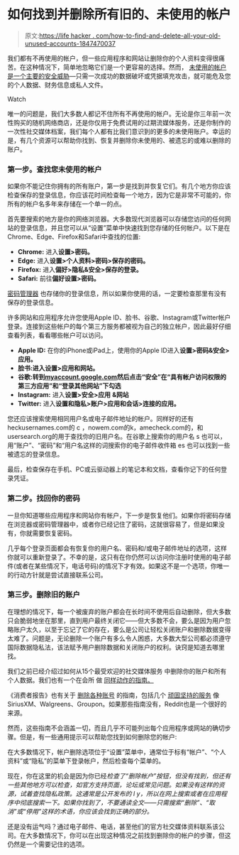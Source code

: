 # 如何找到并删除所有旧的、未使用的帐户

> 原文:[https://life hacker . com/how-to-find-and-delete-all-your-old-unused-accounts-1847470037](https://lifehacker.com/how-to-find-and-delete-all-your-old-unused-accounts-1847470037)

我们都有不再使用的帐户，但一些应用程序和网站让删除你的个人资料变得很痛苦。在这种情况下，简单地忽略它们是一个更容易的选择。然而， [未使用的帐户是一个主要的安全威胁](https://lifehacker.com/remove-apps-linked-to-your-facebook-account-that-youre-1844251401)—只需一次成功的数据破坏或凭据填充攻击，就可能危及您的个人数据、财务信息或私人文件。

Watch

唯一的问题是，我们大多数人都记不住所有不再使用的帐户。无论是你三年前一次性购买的随机网络商店，还是你仅用于免费试用的过期流媒体服务，还是你制作的一次性社交媒体档案，我们每个人都有比我们意识到的更多的未使用账户。幸运的是，有几个资源可以帮助你找到、恢复并删除你未使用的、被遗忘的或难以删除的账户。

### 第一步。查找您未使用的帐户

如果你不能记住你拥有的所有账户，第一步是找到并恢复它们。有几个地方你应该检查保存的登录信息，你应该花时间检查每一个地方，因为它是非常不可能的，你所有的帐户名多年来存储在一个单一的点。

首先要搜索的地方是你的网络浏览器。大多数现代浏览器可以存储您访问的任何网站的登录信息，并且您可以从“设置”菜单中快速找到您存储的任何帐户。以下是在Chrome、Edge、Firefox和Safari中查找的位置:

*   **Chrome:** 进入**设置>密码。**
*   **Edge:** 进入**设置>个人资料>密码>保存的密码。**
*   **Firefox:** 进入**偏好>隐私&安全>保存的登录。**
*   **Safari:** 前往**偏好设置>密码。**

[密码管理器](https://lifehacker.com/the-five-best-password-managers-5529133) 也存储你的登录信息，所以如果你使用的话，一定要检查那里有没有保存的登录信息。

许多网站和应用程序允许您使用Apple ID、脸书、谷歌、Instagram或Twitter帐户登录。连接到这些帐户的每个第三方服务都被视为自己的独立帐户，因此最好仔细查看列表，看看哪些帐户可以访问。

*   **Apple ID:** 在你的iPhone或iPad上，使用你的Apple ID进入**设置>密码&安全>应用。**
*   **脸书:**进入**设置>应用和网站。**
*   **谷歌:**转到[myaccount.google.com](https://myaccount.google.com/)然后点击**“安全”**在“具有帐户访问权限的第三方应用”和**“登录其他网站”下勾选**
*   **Instagram:** 进入**设置>安全>应用** **&网站**
*   **Twitter:** 进入**设置和隐私>账户>应用和会话>连接的应用。**

您还应该搜索使用相同用户名或电子邮件地址的帐户。同样好的还有heckusernames.com的 c ，nowem.com的k，amecheck.com的，和usersearch.org的用于查找你的旧用户名。在谷歌上搜索你的用户名 s 也可以，用“账户”、“密码”和“用户名这样的词搜索你的电子邮件收件箱 es 也可以找到一些被遗忘的登录信息。

最后，检查保存在手机、PC或云驱动器上的笔记本和文档，查看你记下的任何登录凭证。

### 第二步。找回你的密码

一旦你知道哪些应用程序和网站你有帐户，下一步是恢复他们。如果你将密码存储在浏览器或密码管理器中，或者你已经记住了密码，这就很容易了，但是如果没有，你就需要恢复密码。

几乎每个登录页面都会有恢复你的用户名、密码和/或电子邮件地址的选项，这样你就可以重新登录了。不幸的是，这只有在你仍然可以访问你注册时使用的电子邮件(或者在某些情况下，电话号码)的情况下才有效。如果这不是一个选项，你唯一的行动方针就是尝试直接联系公司。

### 第三步。删除旧的账户

在理想的情况下，每一个被废弃的账户都会在长时间不使用后自动删除，但大多数只会脆弱地坐在那里，直到用户最终关闭它——但大多数不会，要么是因为用户忽略账户太久，以至于忘记了它的存在，要么是公司让轻松关闭账户和删除数据变得太难了。问题是，无论删除一个账户有多么令人困惑，大多数大型公司都必须遵守国际数据隐私法，该法赋予用户删除数据和关闭账户的权利。诀窍是知道去哪里找。

我们之前已经介绍过如何从15个最受欢迎的社交媒体服务 中删除你的账户和所有个人数据。我们也有一个在会所 做 [同样动作的指南。](https://lifehacker.com/how-to-delete-your-clubhouse-account-because-its-not-a-1846861630)

《消费者报告》也有关于 [删除各种账号](https://www.consumerreports.org/privacy/how-to-delete-online-accounts-you-no-longer-need/) 的指南，包括几个 [顽固坚持的服务](https://www.consumerreports.org/digital-security/tips-for-closing-hard-to-delete-online-accounts-a6499479986/) 像SiriusXM、Walgreens、Groupon。如果那些指南没有，Reddit也是一个很好的来源。

然而，这些指南不会涵盖一切，而且几乎不可能列出每个应用程序或网站的确切步骤。但是，有一些通用提示可以帮助您找到如何删除您的帐户:

在大多数情况下，帐户删除选项位于“设置”菜单中，通常位于标有“帐户”、“个人资料”或“隐私”的菜单下登录帐户，然后检查每个菜单的。

现在，你在这里的机会是因为你已经*检查了“删除帐户”按钮，但没有找到，但还有一些其他地方可以检查，如官方支持页面，论坛或常见问题。如果没有这样的资源，试着查找隐私政策。这通常是公开发布的 l y，所以在网上搜索或者在应用程序中彻底搜索一下。如果你找到了，不要通读全文——只需搜索“删除”、“取消”或“停用”这样的术语，你应该会找到正确的部分。*

还是没有运气吗？通过电子邮件、电话，甚至他们的官方社交媒体资料联系该公司。在大多数情况下，你可以在出现这种情况之前找到删除你的帐户的步骤，但这仍然是一个需要记住的选项。